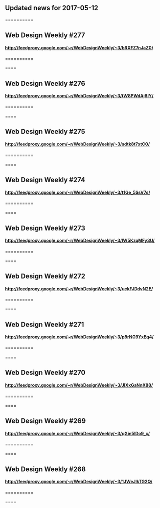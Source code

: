 ## Updated news for 2017-05-12 

==========
## Web Design Weekly #277
#### http://feedproxy.google.com/~r/WebDesignWeekly/~3/bRXFZ7nJaZ0/

==========

====
## Web Design Weekly #276
#### http://feedproxy.google.com/~r/WebDesignWeekly/~3/tW8PWdAj8IY/

==========

====
## Web Design Weekly #275
#### http://feedproxy.google.com/~r/WebDesignWeekly/~3/sdtk8t7xtC0/

==========

====
## Web Design Weekly #274
#### http://feedproxy.google.com/~r/WebDesignWeekly/~3/t1Ge_5SsV7s/

==========

====
## Web Design Weekly #273
#### http://feedproxy.google.com/~r/WebDesignWeekly/~3/lW5KzqMFy3U/

==========

====
## Web Design Weekly #272
#### http://feedproxy.google.com/~r/WebDesignWeekly/~3/uckFJDdvN2E/

==========

====
## Web Design Weekly #271
#### http://feedproxy.google.com/~r/WebDesignWeekly/~3/p5rNG9YxEq4/

==========

====
## Web Design Weekly #270
#### http://feedproxy.google.com/~r/WebDesignWeekly/~3/JlXxGaNnX88/

==========

====
## Web Design Weekly #269
#### http://feedproxy.google.com/~r/WebDesignWeekly/~3/qXie5IDo9_c/

==========

====
## Web Design Weekly #268
#### http://feedproxy.google.com/~r/WebDesignWeekly/~3/1JWeJIkTG2Q/

==========

====
